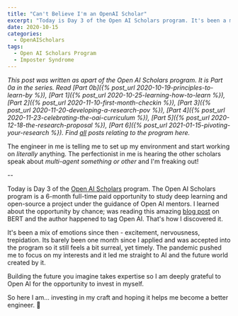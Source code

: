 ```yaml
---
title: "Can't Believe I'm an OpenAI Scholar"
excerpt: "Today is Day 3 of the Open AI Scholars program. It's been a mix of emotions since then - excitement, nervousness, trepidation. Its barely been one month since I applied and was accepted into the program so it still feels a bit surreal, yet timely."
date: 2020-10-15
categories:
  - OpenAIScholars
tags:
  - Open AI Scholars Program
  - Imposter Syndrome
---
```

*This post was written as apart of the Open AI Scholars program. It is Part 0a in the series. Read [Part 0b]({% post_url 2020-10-19-principles-to-learn-by %}), [Part 1]({% post_url 2020-10-25-learning-how-to-learn %}), [Part 2]({% post_url 2020-11-10-first-month-checkin %}), [Part 3]({% post_url 2020-11-20-developing-a-research-pov %}), [Part 4]({% post_url 2020-11-23-celebrating-the-oai-curriculum %}), [Part 5]({% post_url 2020-12-18-the-research-proposal %}), [Part 6]({% post_url 2021-01-15-pivoting-your-research %}). Find [all](/tags/#open-ai-scholars-program) posts relating to the program here.*

The engineer in me is telling me to set up my environment and start working on *literally* anything. The perfectionist in me is hearing the other scholars speak about *multi-agent something or other* and I'm freaking out!

--

Today is Day 3 of the [Open AI Scholars](https://openai.com/blog/openai-scholars-spring-2020/) program. The Open AI Scholars program is a 6-month full-time paid opportunity to study deep learning and open-source a project under the guidance of Open AI mentors. I learned about the opportunity by chance;  was reading this amazing [blog post](http://jalammar.github.io/illustrated-bert/) on BERT and the author happened to tag Open AI. That's how I discovered it.

It's been a mix of emotions since then - excitement, nervousness, trepidation. Its barely been one month since I applied and was accepted into the program so it still feels a bit surreal, yet timely. The pandemic pushed me to focus on my interests and it led me straight to AI and the future world created by it.

Building the future you imagine takes expertise so I am deeply grateful to Open AI for the opportunity to invest in myself.

So here I am... investing in my craft and hoping it helps me become a better engineer. :robot:
